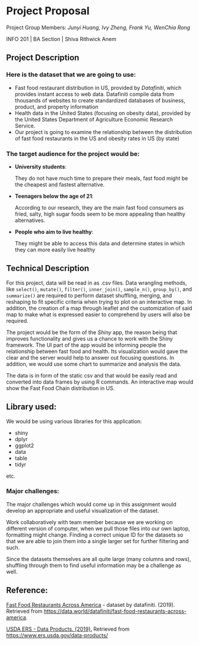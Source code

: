 # Project Proposal

Project Group Members: _Junyi Huang, Ivy Zheng, Frank Yu, WenChia Rong_

INFO 201 | BA Section | Shiva Rithwick Anem

## Project Description

### Here is the dataset that we are going to use:

- Fast food restaurant distribution in US, provided by _Datafiniti_, which provides instant access to web data. Datafiniti compile data from thousands of websites to create standardized databases of business, product, and property information
- Health data in the United States (focusing on obesity data), provided by the United States Department of Agriculture Economic Research Service.
- Our project is going to examine the relationship between the distribution of fast food restaurants in the US and obesity rates in US (by state)

### The target audience for the project would be:

- **University students**:

  They do not have much time to prepare their meals, fast food might be the cheapest and fastest alternative.

- **Teenagers below the age of 21**:

  According to our research, they are the main fast food consumers as fried, salty, high sugar foods seem to be more appealing than healthy alternatives.

- **People who aim to live healthy**:

  They might be able to access this data and determine states in which they can more easily live healthy

## Technical Description

For this project, data will be read in as .csv files. Data wrangling methods, like `select()`, `mutate()`, `filter()`, `inner_join()`, `sample_n()`, `group_by()`, and `summarize()` are required to perform dataset shuffling, merging, and reshaping to fit specific criteria when trying to plot on an interactive map. In addition, the creation of a map through leaflet and the customization of said map to make what is expressed easier to comprehend by users will also be required.

The project would be the form of the _Shiny_ app, the reason being that improves functionality and gives us a chance to work with the Shiny framework. The UI part of the app would be informing people the relationship between fast food and health. Its visualization would gave the clear and the server would help to answer out focusing questions. In addition, we would use some chart to summarize and analysis the data.

The data is in form of the static csv and that would be easily read and converted into data frames by using R commands. An interactive map would show the Fast Food Chain distribution in US.

## Library used:

We would be using various libraries for this application:
- shiny
- dplyr
- ggplot2
- data
- table
- tidyr

etc.

### Major challenges:

The major challenges which would come up in this assignment would develop an appropriate and useful visualization of the dataset.

Work collaboratively with team member because we are working on different version of computer, when we pull those files into our own laptop, formatting might change.
Finding a correct unique ID for the datasets so that we are able to join them into a single larger set for further filtering and such.

Since the datasets themselves are all quite large (many columns and rows), shuffling through them to find useful information may be a challenge as well.

## Reference:

[Fast Food Restaurants Across America](https://data.world/datafiniti/fast-food-restaurants-across-america) - dataset by datafiniti. (2019). Retrieved from https://data.world/datafiniti/fast-food-restaurants-across-america.

[USDA ERS - Data Products. (2019).](https://www.ers.usda.gov/data-products/) Retrieved from https://www.ers.usda.gov/data-products/
